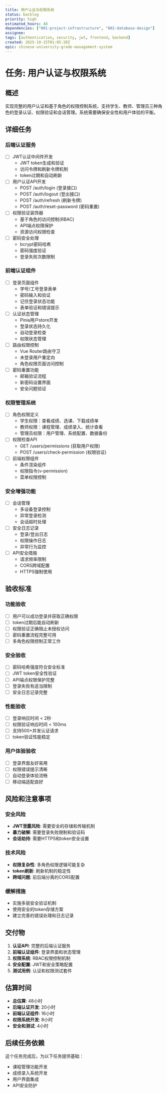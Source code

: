 ```yaml
---
title: 用户认证与权限系统
status: backlog
priority: high
estimated_hours: 48
dependencies: ["001-project-infrastructure", "002-database-design"]
assignee:
tags: [authentication, security, jwt, frontend, backend]
created: 2025-10-15T01:05:20Z
epic: chinese-university-grade-management-system
---
```


# 任务: 用户认证与权限系统

## 概述
实现完整的用户认证和基于角色的权限控制系统，支持学生、教师、管理员三种角色的登录认证、权限验证和会话管理。系统需要确保安全性和用户体验的平衡。

## 详细任务

### 后端认证服务
- [ ] JWT认证中间件开发
  - JWT token生成和验证
  - 访问令牌和刷新令牌机制
  - token过期和自动刷新
- [ ] 用户认证API开发
  - POST /auth/login (登录接口)
  - POST /auth/logout (登出接口)
  - POST /auth/refresh (刷新令牌)
  - POST /auth/reset-password (密码重置)
- [ ] 权限验证装饰器
  - 基于角色的访问控制(RBAC)
  - API端点权限保护
  - 资源访问权限检查
- [ ] 密码安全处理
  - bcrypt密码哈希
  - 密码强度验证
  - 登录失败次数限制

### 前端认证组件
- [ ] 登录页面组件
  - 学号/工号登录表单
  - 密码输入和验证
  - 记住登录状态功能
  - 表单验证和错误提示
- [ ] 认证状态管理
  - Pinia用户store开发
  - 登录状态持久化
  - 自动登录检查
  - 权限状态管理
- [ ] 路由权限控制
  - Vue Router路由守卫
  - 未登录用户重定向
  - 角色权限页面访问控制
- [ ] 密码重置功能
  - 邮箱验证流程
  - 新密码设置界面
  - 安全问题验证

### 权限管理系统
- [ ] 角色权限定义
  - 学生权限：查看成绩、选课、下载成绩单
  - 教师权限：课程管理、成绩录入、统计查看
  - 管理员权限：用户管理、系统配置、数据备份
- [ ] 权限检查API
  - GET /users/permissions (获取用户权限)
  - POST /users/check-permission (权限验证)
- [ ] 前端权限组件
  - 条件渲染组件
  - 权限指令(v-permission)
  - 菜单权限控制

### 安全增强功能
- [ ] 会话管理
  - 多设备登录控制
  - 异常登录检测
  - 会话超时处理
- [ ] 安全日志记录
  - 登录/登出日志
  - 权限操作日志
  - 异常行为监控
- [ ] API安全措施
  - 请求频率限制
  - CORS跨域配置
  - HTTPS强制使用

## 验收标准

### 功能验收
- [ ] 用户可以成功登录并获取正确权限
- [ ] token过期后能自动刷新
- [ ] 权限验证正确阻止未授权访问
- [ ] 密码重置流程完整可用
- [ ] 多角色权限控制正常工作

### 安全验收
- [ ] 密码哈希强度符合安全标准
- [ ] JWT token安全性验证
- [ ] API端点权限保护完整
- [ ] 登录失败有适当限制
- [ ] 安全日志记录完整

### 性能验收
- [ ] 登录响应时间 < 2秒
- [ ] 权限验证响应时间 < 100ms
- [ ] 支持500+并发认证请求
- [ ] token验证性能稳定

### 用户体验验收
- [ ] 登录界面友好易用
- [ ] 权限错误提示清晰
- [ ] 自动登录体验流畅
- [ ] 移动端适配良好

## 风险和注意事项

### 安全风险
- **JWT泄露风险**: 需要安全的存储和传输机制
- **暴力破解**: 需要登录失败限制和验证码
- **会话劫持**: 需要HTTPS和token安全设置

### 技术风险
- **权限复杂性**: 多角色权限逻辑可能复杂
- **token刷新**: 刷新机制的稳定性
- **跨域问题**: 前后端分离的CORS配置

### 缓解措施
- 实施多层安全验证机制
- 使用安全的token存储方案
- 建立完善的错误处理和日志记录

## 交付物

1. **认证API**: 完整的后端认证服务
2. **前端认证组件**: 登录界面和状态管理
3. **权限系统**: RBAC权限控制机制
4. **安全配置**: JWT和安全策略配置
5. **测试用例**: 认证和权限测试套件

## 估算时间
- **总估算**: 48小时
- **后端认证开发**: 20小时
- **前端认证组件**: 16小时
- **权限系统开发**: 8小时
- **安全和测试**: 4小时

## 后续任务依赖
这个任务完成后，为以下任务提供基础：
- 课程管理功能开发
- 成绩录入系统开发
- 用户界面集成
- API安全防护